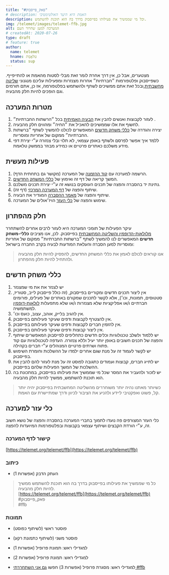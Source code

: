 ```yaml
---
title: "#פאק_פייסבוק"
# description: האמת היא היעד האולטימטיבי
description: וכל מי שממשיך את פעילותו בפייסבוק בדרך בה הוא תוכנת להשתמש.
img: /telemet/images/telemet-ffb.jpg
alt: המערכה למען שחרור העם
# createdAt: 2020-07-26
type: draft
# feature: true
author:
  name: telemet
  hname: טלאֱמֶת
  status: sup
---
```


מצטערים, אבל כן, אין דרך אחרת לומר זאת מבלי לסטות מהאמת או להתייפייף. כשפייסבוק ופלטפורמות ״חברתיות״ אחרות מצנזרות ומפעילות עליכם מנגנוני [שליטה מחשבתית](/tal.amitay/social-mind-control),ובכל זאת אתם ממשיכים לשתף ולהשתמש בפלטפורמה, אז כן, אתם תורמים וגם הופכים להיות חלק מהבעיה.

## מטרות המערכה

1. לעזור לקבוצות ואנשים להבין את [הבעיה האמיתית](/tal.amitay/social-mind-control) בכל ״הרשתות החברתיות״ .
2. לחשוף את אלו שממשיכים להאכיל את ״החיה״ ומהווים חלק מהבעיה.
1. יצירה והגדרה של [כללי משחק חדשים](#כללי-משחק-חדשים) המאפשרים לכולנו להמשיך לשתף ״ברשתות החברתיות״ ממקום של אחריות ומוסריות.
3. ללמד איך אפשר לפרסם ולשתף באופן עצמאי, לא תלוי ובלי צנזורה ע״י יצירת דפי מידע משלכם כאתרים פרטיים או כמידע מבוזר בממשק טלאמת.

## פעילות מעשית

1. הרשמה למערכה עם [קוד ההזמנה](/join?id=051F0EABF1&type=c) של המערכה (מקושר גם בתחתית הדף).
2. המשך קריאה של דף זה ואימוץ של [כללי המשחק החדשים](#כללי-משחק-חדשים).
3. נתינת יד בהסברה והפצה של תכנים העוסקים בנושא זה ע״י יצירת תכנים משלכם.
4. שיתוף והפצה של [דף המערכה המרכזי](/telemet/ffb) (דף זה).
5. שיתוף והפצה של [מאמר ההסברה](/tal.amitay/social-mind-control) המגדיר את הבעיה.
6. שימוש והפצה של [כלי העזר](#כלי-עזר-למערכה) הויז׳אולים של המערכה.


## חלק מהפתרון

עיקר הפעילות של תומכי המערכה היא לעזור לרבים אחרים להשתחרר [מלולאות-הדופמין והשליטה המחשבתית](/tal.amitay/social-mind-control) בפייסבוק. לכן, אנו מציבים **כללי-משחק חדשים** המאפשרים לנו להמשיך לשתף ״ברשתות החברתיות״ ממקום של אחריות ומוסריות למען הסברה והעלאת המודעות לבעיה בקרב החברה בישראל:

> אנו קוראים לכולם לאמץ את כללי המשחק החדשים, להפסיק להיות חלק מהבעיה ולהתחיל להיות חלק מהפתרון.

## כללי משחק חדשים

1. יש לצנזר את את מי שמצנזר
1. אין ליצור תכנים חדשים ומקוריים בפייסבוק, (זה כולל פייסבוק לייב, סטוריז, סטטוסים, תמונות, וכו׳), אלא לקשר לתכנים שמקורם באתרים של פעילים, פורומים חברתיים ו/או אפליקציות שלא מצנזרות ו/או שלא מתפעלות [לולאות-דופמין](/tal.amitay/social-mind-control) למשתמשיה.
1. אין להגיב בלייק, אוהב, עצוב, כועס וכו׳.
1. אין להצטרף לקבוצות ודפים שעיקר פעילותם בפייסבוק.
1. אין להזמין חברים לקבוצות ודפים שעיקר פעילותם בפייסבוק.
1. אין ליצור קבוצות ודפים שעיקר פעילותם בפייסבוק.
1. יש ללמוד ולשלב טכנולוגיות וכלים חדשים כתחליפים לפייסבוק המאפשרים שיתוף והפצה של תכנים חשובים באופן יותר יעיל וללא צנזורה. העדפה לטכנולוגיות עם קוד פתוח ושרתים פרטיים המנוהלים ע״י חברים בקהילה.
1. יש לקשר לעמוד זה על מנת שגם אחרים ילמדו על ההשלכות וחומרת השימוש בפייסבוק.
1. יש לתייג חברים, קבוצות ועמודים כתגובה לפוסט זה על מנת לעזור להם להבין את ההשלכות של המשך הפעילות שלהם בפייסבוק.
1. יש לזכור ולהעביר את המסר שכל מי שממשיך את פעילותו בפייסבוק, במתכונת בה הוא תוכנת להשתמש, ממשיך להיות חלק מהבעיה.

> כשיותר מאתנו נהיה יותר משוחררים מהשליטה המחשבתית בפייסבוק יהיה יותר קל, פשוט ואפקטיבי ליידע ולהניע את הציבור לכיוון ודרך שמתיישרת עם האמת.

## כלי עזר למערכה

כלי העזר המצורפים פה נועדו לתמוך בחברי המערכה בהסברה והפצה של נושא חשוב זה, ע״י הורדת הקבצים ושיתוף עצמאי בקבוצות ובפלטפורמות המיועדות להפצה.

### קישור לדף המערכה

[https://telemet.org/telemet/ffb](https://telemet.org/telemet/ffb)

### כיתוב

- העתק הדבק (אפשרות 1)

> כל מי שממשיך את פעילותו בפייסבוק בדרך בה הוא תוכנת להשתמש ממשיך להיות חלק מהבעיה.  
[https://telemet.org/telemet/ffb](https://telemet.org/telemet/ffb)  
#פאק_פייסבוק  
#ffb


### תמונות
- פוסטר ראשי (לשיתוף כפוסט)

<p>
  <poster src="/telemet/images/telemet-ffb-asset.jpg" alt="פאק_פייסבוק"></poster>
</p>

- פוסטר משני (לשיתוף כתמונת רקע)

<p>
  <poster src="/telemet/images/telemet-ffb-asset2.jpg" alt="פאק_פייסבוק"></poster>
</p>

- למגדילי ראש: תמונת פרופיל (אפשרות 1)

<p>
  <poster src="/telemet/images/telemet-ffb-asset3.jpg" alt="פאק_פייסבוק"></poster>
</p>

- למגדילי ראש: תמונת פרופיל (אפשרות 2)

<p>
  <poster src="/telemet/images/telemet-ffb-asset4.jpg" alt="פאק_פייסבוק"></poster>
</p>

- למגדילי ראש: מסגרת פרופיל (אפשרות 3) חפשו [גם אני השתחררתי #ffb](https://www.facebook.com/profilepicframes/?selected_overlay_id=375580653759419)
<p>
  <poster src="/telemet/images/telemet-ffb-asset5.jpg" alt="פאק_פייסבוק"></poster>
</p>
<!-- > כי חברים אמיתיים לא נותנים לחברים להמשיך לשתף ברשתות שמצנזרות. -->
